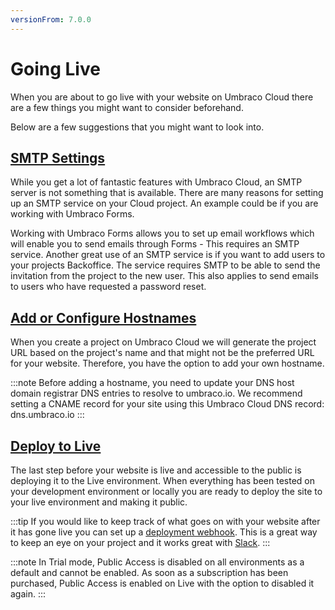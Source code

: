 ```yaml
---
versionFrom: 7.0.0
---
```


# Going Live
When you are about to go live with your website on Umbraco Cloud there are a few things you might want to consider beforehand.

Below are a few suggestions that you might want to look into.

## [SMTP Settings](../SMTP-settings)
While you get a lot of fantastic features with Umbraco Cloud, an SMTP server is not something that is available. There are many reasons for setting up an SMTP service on your Cloud project. An example could be if you are working with Umbraco Forms. 

Working with Umbraco Forms allows you to set up email workflows which will enable you to send emails through Forms - This requires an SMTP service. Another great use of an SMTP service is if you want to add users to your projects Backoffice. The service requires SMTP to be able to send the invitation from the project to the new user. This also applies to send emails to users who have requested a password reset. 

## [Add or Configure Hostnames](../Manage-Hostnames)
When you create a project on Umbraco Cloud we will generate the project URL based on the project's name and that might not be the preferred URL for your website. Therefore, you have the option to add your own hostname.

:::note
Before adding a hostname, you need to update your DNS host domain registrar DNS entries to resolve to umbraco.io. We recommend setting a CNAME record for your site using this Umbraco Cloud DNS record: dns.umbraco.io
:::

## [Deploy to Live](../../Deployment/Cloud-to-Cloud)
The last step before your website is live and accessible to the public is deploying it to the Live environment. When everything has been tested on your development environment or locally you are ready to deploy the site to your live environment and making it public.

:::tip
If you would like to keep track of what goes on with your website after it has gone live you can set up a [deployment webhook](../../Deployment/Deployment-Webhook). This is a great way to keep an eye on your project and it works great with [Slack](https://slack.com/).
:::

:::note
In Trial mode, Public Access is disabled on all environments as a default and cannot be enabled. As soon as a subscription has been purchased, Public Access is enabled on Live with the option to disabled it again.
:::
